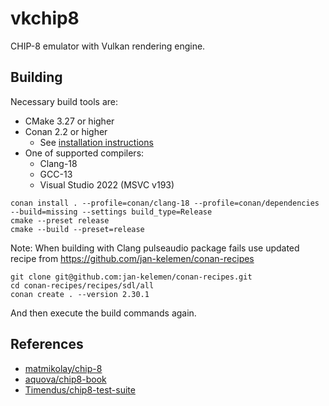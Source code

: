 # vkchip8

CHIP-8 emulator with Vulkan rendering engine.

## Building
Necessary build tools are:
* CMake 3.27 or higher
* Conan 2.2 or higher
  * See [installation instructions](https://docs.conan.io/2/installation.html)
* One of supported compilers:
  * Clang-18
  * GCC-13
  * Visual Studio 2022 (MSVC v193)

```
conan install . --profile=conan/clang-18 --profile=conan/dependencies --build=missing --settings build_type=Release
cmake --preset release
cmake --build --preset=release
```

Note: When building with Clang pulseaudio package fails use updated recipe from https://github.com/jan-kelemen/conan-recipes
```
git clone git@github.com:jan-kelemen/conan-recipes.git
cd conan-recipes/recipes/sdl/all
conan create . --version 2.30.1
```

And then execute the build commands again.

## References
* [matmikolay/chip-8](https://github.com/mattmikolay/chip-8)
* [aquova/chip8-book](https://github.com/aquova/chip8-book)
* [Timendus/chip8-test-suite](https://github.com/Timendus/chip8-test-suite)
